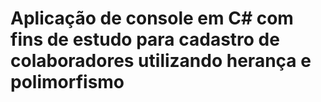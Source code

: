 # Aplicação de console em C# com fins de estudo para cadastro de colaboradores utilizando herança e polimorfismo
